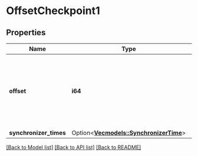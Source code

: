 # OffsetCheckpoint1

## Properties

Name | Type | Description | Notes
------------ | ------------- | ------------- | -------------
**offset** | **i64** | The participant's offset, the details of the offset field are described in ``community/ledger-api/README.md``. Required, must be a valid absolute offset (positive integer). | 
**synchronizer_times** | Option<[**Vec<models::SynchronizerTime>**](SynchronizerTime.md)> |  | [optional]

[[Back to Model list]](../README.md#documentation-for-models) [[Back to API list]](../README.md#documentation-for-api-endpoints) [[Back to README]](../README.md)


